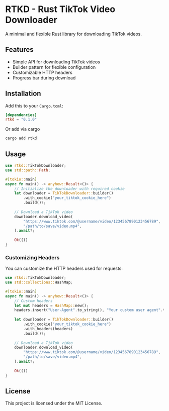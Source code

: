 # RTKD - Rust TikTok Video Downloader

A minimal and flexible Rust library for downloading TikTok videos.

## Features

- Simple API for downloading TikTok videos
- Builder pattern for flexible configuration
- Customizable HTTP headers
- Progress bar during download

## Installation

Add this to your `Cargo.toml`:

```toml
[dependencies]
rtkd = "0.1.0"
```

Or add via cargo

```bash
cargo add rtkd
```

## Usage

```rust
use rtkd::TikTokDownloader;
use std::path::Path;

#[tokio::main]
async fn main() -> anyhow::Result<()> {
    // Initialize the downloader with required cookie
    let downloader = TikTokDownloader::builder()
        .with_cookie("your_tiktok_cookie_here")
        .build()?;
    
    // Download a TikTok video
    downloader.download_video(
        "https://www.tiktok.com/@username/video/1234567890123456789",
        "/path/to/save/video.mp4",
    ).await?;
    
    Ok(())
}
```

### Customizing Headers

You can customize the HTTP headers used for requests:

```rust
use rtkd::TikTokDownloader;
use std::collections::HashMap;

#[tokio::main]
async fn main() -> anyhow::Result<()> {
    // Custom headers
    let mut headers = HashMap::new();
    headers.insert("User-Agent".to_string(), "Your custom user agent".to_string());
    
    let downloader = TikTokDownloader::builder()
        .with_cookie("your_tiktok_cookie_here")
        .with_headers(headers)
        .build()?;
    
    // Download a TikTok video
    downloader.download_video(
        "https://www.tiktok.com/@username/video/1234567890123456789",
        "/path/to/save/video.mp4",
    ).await?;
    
    Ok(())
}
```

## License

This project is licensed under the MIT License. 
